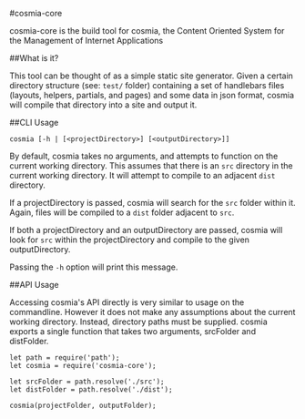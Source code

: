 #cosmia-core 

cosmia-core is the build tool for cosmia, the Content Oriented System for the Management of Internet Applications 


##What is it? 

This tool can be thought of as a simple static site generator. Given a certain directory structure (see: `test/` folder)  containing a set of handlebars files (layouts, helpers, partials, and pages) and some data in json format, cosmia will compile that directory into a site and output it. 


##CLI Usage 

`cosmia [-h | [<projectDirectory>] [<outputDirectory>]]` 

By default, cosmia takes no arguments, and attempts to function on the current working directory. This assumes that there is an `src` directory in the current working directory. It will attempt to compile to an adjacent `dist` directory. 

If a projectDirectory is passed, cosmia will search for the `src` folder within it. Again, files will be compiled to a `dist` folder adjacent to `src`. 

If both a projectDirectory and an outputDirectory are passed, cosmia will look for `src` within the projectDirectory and compile to the given outputDirectory. 

Passing the `-h` option will print this message. 


##API Usage 

Accessing cosmia's API directly is very similar to usage on the commandline. However it does not make any assumptions about the current working directory. Instead, directory paths must be supplied. cosmia exports a single function that takes two arguments, srcFolder and distFolder.

```
let path = require('path');
let cosmia = require('cosmia-core');

let srcFolder = path.resolve('./src');
let distFolder = path.resolve('./dist');

cosmia(projectFolder, outputFolder);

```


